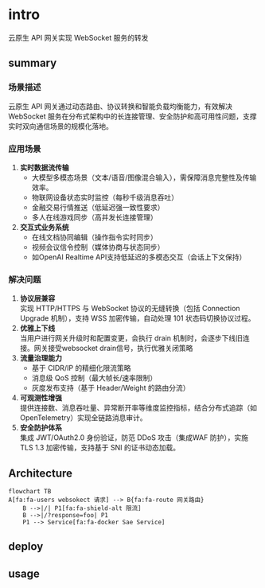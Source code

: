 # intro
云原生 API 网关实现 WebSocket 服务的转发

## summary
### 场景描述
云原生 API 网关通过动态路由、协议转换和智能负载均衡能力，有效解决 WebSocket 服务在分布式架构中的长连接管理、安全防护和高可用性问题，支撑实时双向通信场景的规模化落地。
### 应用场景
1. **实时数据流传输**
	 - 大模型多模态场景（文本/语音/图像混合输入），需保障消息完整性及传输效率。
   - 物联网设备状态实时监控（每秒千级消息吞吐）
   - 金融交易行情推送（低延迟强一致性要求）
   - 多人在线游戏同步（高并发长连接管理）
2. **交互式业务系统**
   - 在线文档协同编辑（操作指令实时同步）
   - 视频会议信令控制（媒体协商与状态同步）
   - 如OpenAI Realtime API支持低延迟的多模态交互（会话上下文保持）
### 解决问题
1. **协议层兼容**  
   实现 HTTP/HTTPS 与 WebSocket 协议的无缝转换（包括 Connection Upgrade 机制），支持 WSS 加密传输，自动处理 101 状态码切换协议过程。
2. **优雅上下线**  
	当用户进行网关升级时和配置变更，会执行 drain 机制时，会逐步下线旧连接。网关接受websocket drain信号，执行优雅关闭策略
3. **流量治理能力**
   - 基于 CIDR/IP 的精细化限流策略
   - 消息级 QoS 控制（最大帧长/速率限制）
   - 灰度发布支持（基于 Header/Weight 的路由分流）
4. **可观测性增强**  
   提供连接数、消息吞吐量、异常断开率等维度监控指标，结合分布式追踪（如 OpenTelemetry）实现全链路消息审计。
5. **安全防护体系**  
   集成 JWT/OAuth2.0 身份验证，防范 DDoS 攻击（集成WAF 防护），实施 TLS 1.3 加密传输，支持基于 SNI 的证书动态加载。
## Architecture
```mermaid
flowchart TB
A[fa:fa-users websokect 请求] --> B{fa:fa-route 网关路由}
	B -->|/| P1[fa:fa-shield-alt 限流]
	B -->|/?response=foo| P1
	P1 --> Service[fa:fa-docker Sae Service]
```
## deploy

## usage